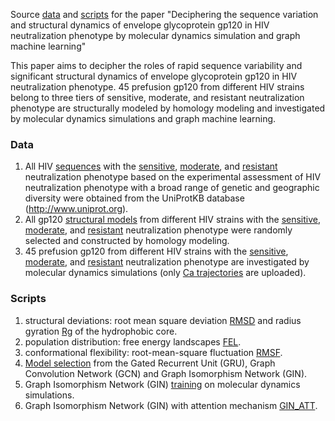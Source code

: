 Source [data](./data/) and [scripts](./code/) for the paper "Deciphering the sequence variation and structural dynamics of envelope glycoprotein gp120 in HIV neutralization phenotype by molecular dynamics simulation and graph machine learning"

This paper aims to decipher the roles of rapid sequence variability and significant structural dynamics of envelope glycoprotein gp120 in HIV neutralization phenotype. 45 prefusion gp120 from different HIV strains belong to three tiers of sensitive, moderate, and resistant neutralization phenotype are structurally modeled by homology modeling and investigated by molecular dynamics simulations and graph machine learning.

### Data
1. All HIV [sequences](./data/seqs/) with the [sensitive](./data/seqs/sen/), [moderate](./data/seqs/mod/), and [resistant](./data/seqs/res/) neutralization phenotype based on the experimental assessment of HIV neutralization phenotype with a broad range of genetic and geographic diversity were obtained from the UniProtKB database (http://www.uniprot.org).
2. All gp120 [structural models](./data/stru/) from different HIV strains with the [sensitive](./data/stru/sen/), [moderate](./data/stru/mod/), and [resistant](./data/stru/res/) neutralization phenotype were randomly selected and constructed by homology modeling.
3. 45 prefusion gp120 from different HIV strains with the [sensitive](./data/traj/sen/), [moderate](./data/traj/mod/), and [resistant](./data/traj/res/) neutralization phenotype are investigated by molecular dynamics simulations (only [Ca trajectories](./data/traj) are uploaded).

### Scripts
1. structural deviations: root mean square deviation [RMSD](./code/rmsd.ipynb) and radius gyration [Rg](./code/rg.ipynb) of the hydrophobic core.
2. population distribution: free energy landscapes [FEL](./code/fel.ipynb).
3. conformational flexibility: root-mean-square fluctuation [RMSF](./code/rmsf.ipynb).
4. [Model selection](./code/models.ipynb) from the Gated Recurrent Unit (GRU), Graph Convolution Network (GCN) and Graph Isomorphism Network (GIN).
5. Graph Isomorphism Network (GIN) [training](./code/gin_dyn.ipynb) on molecular dynamics simulations.
6. Graph Isomorphism Network (GIN) with attention mechanism [GIN_ATT](./code/gin_att.ipynb).